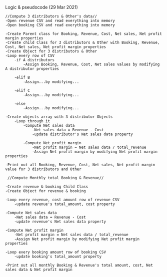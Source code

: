 Logic & pseudocode (29 Mar 2021)

    //Compute 3 distributors & Other's data//
    -Open revenue CSV and read everything into memory
    -Open booking CSV and read everything into memory

    -Create Parent class for Booking, Revenue, Cost, Net sales, Net profit margin properties
    -Create child Class for 3 distributors & Other with Booking, Revenue, Cost, Net sales, Net profit margin properties
    -Create Object for 3 distributors & Other
    -Loop every row of CSV
        -if A distributors
            -Assign Booking, Revenue, Cost, Net sales values by modifying A distributor properties

        -elif B
            -Assign...by modifying...

        -elif C
            -Assign...by modifying...

        -else
            -Assign...by modifying...
    
    -Create objects array with 3 distributor Objects
        -Loop through it
            -Compute Net sales data
                -Net sales data = Revenue - Cost
                -update distributor's Net sales data property

            -Compute Net profit margin
                -Net profit margin = Net sales data / total_revenue
                -Assign Net profit margin by modifying Net profit margin properties

    -Print out all Booking, Revenue, Cost, Net sales, Net profit margin value for 3 distributors and Other

     //Compute Monthly total Booking & Revenue//

    -Create revenue & booking Child Class
    -Create Object for revenue & booking

    -Loop every revenue, cost amount row of revenue CSV
        -update revenue's total_amount, cost property

    -Compute Net sales data
        -Net sales data = Revenue - Cost
        -update revenue's Net sales data property

    -Compute Net profit margin
        -Net profit margin = Net sales data / total_revenue
        -Assign Net profit margin by modifying Net profit margin properties
        
    -Loop every booking amount row of booking CSV
        -update booking's total_amount property
    
    -Print out all monthly Booking & Revenue's total amount, cost, Net sales data & Net profit margin